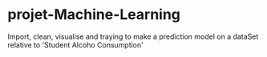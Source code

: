 # projet-Machine-Learning
Import, clean, visualise and traying to make a prediction model on a dataSet relative to 'Student Alcoho Consumption'
